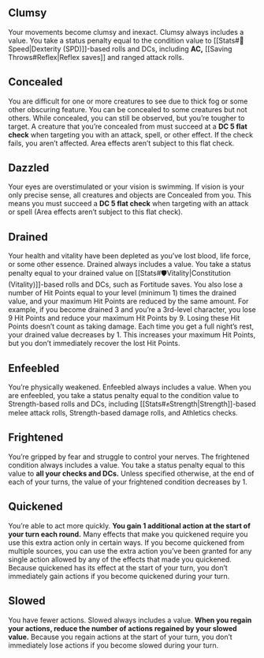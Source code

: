 ## Clumsy

Your movements become clumsy and inexact. Clumsy always includes a value. You take a status penalty equal to the condition value to [[Stats#🏃 Speed|Dexterity (SPD)]]-based rolls and DCs, including **AC,** [[Saving Throws#Reflex|Reflex saves]] and ranged attack rolls.

## Concealed

You are difficult for one or more creatures to see due to thick fog or some other obscuring feature. You can be concealed to some creatures but not others. While concealed, you can still be observed, but you’re tougher to target. A creature that you’re concealed from must succeed at a **DC 5 flat check** when targeting you with an attack, spell, or other effect. If the check fails, you aren’t affected. Area effects aren’t subject to this flat check.

## Dazzled

Your eyes are overstimulated or your vision is swimming. If vision is your only precise sense, all creatures and objects are Concealed from you. This means you must succeed a **DC 5 flat check** when targeting with an attack or spell (Area effects aren’t subject to this flat check).

## Drained

Your health and vitality have been depleted as you’ve lost blood, life force, or some other essence. Drained always includes a value. You take a status penalty equal to your drained value on [[Stats#🛡️Vitality|Constitution (Vitality)]]-based rolls and DCs, such as Fortitude saves. You also lose a number of Hit Points equal to your level (minimum 1) times the drained value, and your maximum Hit Points are reduced by the same amount. For example, if you become drained 3 and you’re a 3rd-level character, you lose 9 Hit Points and reduce your maximum Hit Points by 9. Losing these Hit Points doesn’t count as taking damage. Each time you get a full night’s rest, your drained value decreases by 1. This increases your maximum Hit Points, but you don’t immediately recover the lost Hit Points.

## Enfeebled

You’re physically weakened. Enfeebled always includes a value. When you are enfeebled, you take a status penalty equal to the condition value to Strength-based rolls and DCs, including [[Stats#✊Strength|Strength]]-based melee attack rolls, Strength-based damage rolls, and Athletics checks.

## Frightened

You’re gripped by fear and struggle to control your nerves. The frightened condition always includes a value. You take a status penalty equal to this value to **all your checks and DCs.** Unless specified otherwise, at the end of each of your turns, the value of your frightened condition decreases by 1.

## Quickened

You’re able to act more quickly. **You gain 1 additional action at the start of your turn each round.** Many effects that make you quickened require you use this extra action only in certain ways. If you become quickened from multiple sources, you can use the extra action you’ve been granted for any single action allowed by any of the effects that made you quickened. Because quickened has its effect at the start of your turn, you don’t immediately gain actions if you become quickened during your turn.

## Slowed

You have fewer actions. Slowed always includes a value. **When you regain your actions, reduce the number of actions regained by your slowed value.** Because you regain actions at the start of your turn, you don’t immediately lose actions if you become slowed during your turn.